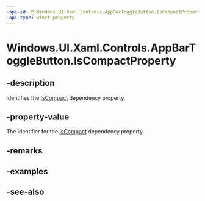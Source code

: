 ```yaml
---
-api-id: P:Windows.UI.Xaml.Controls.AppBarToggleButton.IsCompactProperty
-api-type: winrt property
---
```


<!-- Property syntax
public Windows.UI.Xaml.DependencyProperty IsCompactProperty { get; }
-->

# Windows.UI.Xaml.Controls.AppBarToggleButton.IsCompactProperty

## -description
Identifies the [IsCompact](appbartogglebutton_iscompact.md) dependency property.



## -property-value
The identifier for the [IsCompact](appbartogglebutton_iscompact.md) dependency property.

## -remarks

## -examples

## -see-also

